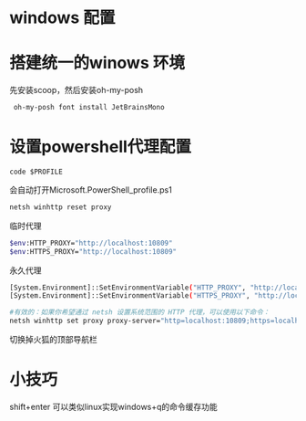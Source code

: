 # windows 配置

# 搭建统一的winows 环境

先安装scoop，然后安装oh-my-posh

```bash
 oh-my-posh font install JetBrainsMono
```

# 



# 设置powershell代理配置

```
code $PROFILE
```

会自动打开Microsoft.PowerShell_profile.ps1

```bash
netsh winhttp reset proxy
```

临时代理

```bash
$env:HTTP_PROXY="http://localhost:10809"
$env:HTTPS_PROXY="http://localhost:10809"
```

永久代理

```bash
[System.Environment]::SetEnvironmentVariable("HTTP_PROXY", "http://localhost:10809", "Machine")
[System.Environment]::SetEnvironmentVariable("HTTPS_PROXY", "http://localhost:10809", "Machine")

#有效的：如果你希望通过 netsh 设置系统范围的 HTTP 代理，可以使用以下命令：
netsh winhttp set proxy proxy-server="http=localhost:10809;https=localhost:10809"
```

切换掉火狐的顶部导航栏





# 小技巧

shift+enter 可以类似linux实现windows+q的命令缓存功能
